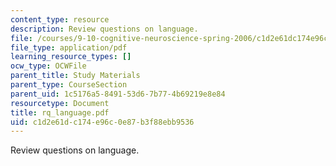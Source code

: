```yaml
---
content_type: resource
description: Review questions on language.
file: /courses/9-10-cognitive-neuroscience-spring-2006/c1d2e61dc174e96c0e87b3f88ebb9536_rq_language.pdf
file_type: application/pdf
learning_resource_types: []
ocw_type: OCWFile
parent_title: Study Materials
parent_type: CourseSection
parent_uid: 1c5176a5-8491-53d6-7b77-4b69219e8e84
resourcetype: Document
title: rq_language.pdf
uid: c1d2e61d-c174-e96c-0e87-b3f88ebb9536
---
```

Review questions on language.

